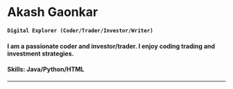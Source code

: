 # Akash Gaonkar
**`Digital Explorer (Coder/Trader/Investor/Writer)`**
#### I am a passionate coder and investor/trader. I enjoy coding trading and investment strategies. 
#### Skills: Java/Python/HTML
---
